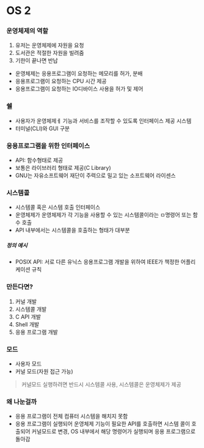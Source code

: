# OS 2
### 운영체제의 역할
1. 유저는 운영체제에 자원을 요청
2. 도서관은 적절한 자원을 빌려줌
3. 기한이 끝나면 반납
* 운영체제는 응용프로그램이 요청하는 메모리를 허가, 분배
* 응용프로그램이 요청하는 CPU 시간 제공
* 응용프로그램이 요청하는 IO디바이스 사용을 허가 및 제어
### 쉘
* 사용자가 운영체제ㅔ 기능과 서비스를 조작할 수 있도록 인터페이스 제공 시스템
* 터미널(CLI)와 GUI 구분
### 응용프로그램을 위한 인터페이스
* API: 함수형태로 제공
* 보통은 라이브러리 형태로 제공(C Library)
* GNU는 자유소프트웨어 재단이 주력으로 밀고 있는 소프트웨어 라이센스
### 시스템콜
* 시스템콜 혹은 시스템 호출 인터페이스
* 운영체제가 운영체제가 각 기능을 사용할 수 있는 시스템콜이라는 ㅁ명령어 또는 함수 호출
* API 내부에서는 시스템콜을 호출하는 형태가 대부분
##### 정의 예시
* POSIX API: 서로 다른 유닉스 응용프로그램 개발을 위하여 IEEE가 책정한 어플리케이션 규칙
### 만든다면?
1. 커널 개발
2. 시스템콜 개발
3. C API 개발
4. Shell 개발
5. 응용 프로그램 개발
### 모드
* 사용자 모드
* 커널 모드(자원 접근 가능)
> 커널모드 실행하려면 반드시 시스템콜 사용, 시스템콜은 운영체제가 제공
### 왜 나눈걸까
* 응용 프로그램이 전체 컴퓨터 시스템을 해치지 못함
* 응용 프로그램이 실행되어 운영체제 기능이 필요한 API를 호출하면 시스템 콜이 호출되어 커널모드로 변경, OS 내부에서 해당 명령어가 실행되며 응용 프로그램으로 돌아감